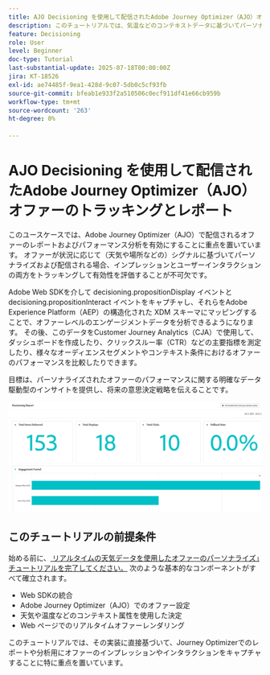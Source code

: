```yaml
---
title: AJO Decisioning を使用して配信されたAdobe Journey Optimizer（AJO）オファーのトラッキングとレポート
description: このチュートリアルでは、気温などのコンテキストデータに基づいてパーソナライズされたオファーを提供する、既存のAdobe Journey Optimizer（AJO）の実装を拡張します。 インプレッションとインタラクションイベントをキャプチャし、Journey Optimizer内でレポート用にデータを準備する方法の概要を説明します。
feature: Decisioning
role: User
level: Beginner
doc-type: Tutorial
last-substantial-update: 2025-07-18T00:00:00Z
jira: KT-18526
exl-id: ae74485f-9ea1-428d-9c07-5db0c5cf93fb
source-git-commit: bfeab1e933f2a510506c0ecf911df41e66cb959b
workflow-type: tm+mt
source-wordcount: '263'
ht-degree: 0%

---
```


# AJO Decisioning を使用して配信されたAdobe Journey Optimizer（AJO）オファーのトラッキングとレポート

このユースケースでは、Adobe Journey Optimizer（AJO）で配信されるオファーのレポートおよびパフォーマンス分析を有効にすることに重点を置いています。 オファーが状況に応じて（天気や場所などの）シグナルに基づいてパーソナライズおよび配信される場合、インプレッションとユーザーインタラクションの両方をトラッキングして有効性を評価することが不可欠です。

Adobe Web SDKを介して decisioning.propositionDisplay イベントと decisioning.propositionInteract イベントをキャプチャし、それらをAdobe Experience Platform（AEP）の構造化された XDM スキーマにマッピングすることで、オファーレベルのエンゲージメントデータを分析できるようになります。 その後、このデータをCustomer Journey Analytics（CJA）で使用して、ダッシュボードを作成したり、クリックスルー率（CTR）などの主要指標を測定したり、様々なオーディエンスセグメントやコンテキスト条件におけるオファーのパフォーマンスを比較したりできます。

目標は、パーソナライズされたオファーのパフォーマンスに関する明確なデータ駆動型のインサイトを提供し、将来の意思決定戦略を伝えることです。



![reporting-dashboard](assets/dashboard-reporting.png)


## このチュートリアルの前提条件

始める前に、[ リアルタイムの天気データを使用したオファーのパーソナライズ」チュートリアルを完了してください。](https://experienceleague.adobe.com/ja/docs/journey-optimizer-learn/personalizing-offers-with-real-time-weather-data/introduction) 次のような基本的なコンポーネントがすべて確立されます。

- Web SDKの統合
- Adobe Journey Optimizer（AJO）でのオファー設定
- 天気や温度などのコンテキスト属性を使用した決定
- Web ページでのリアルタイムオファーレンダリング

このチュートリアルでは、その実装に直接基づいて、Journey Optimizerでのレポートや分析用にオファーのインプレッションやインタラクションをキャプチャすることに特に重点を置いています。

